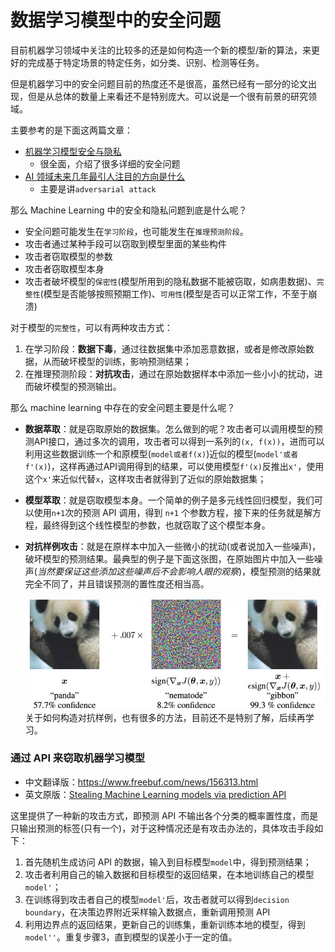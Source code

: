 # 数据学习模型中的安全问题

目前机器学习领域中关注的比较多的还是如何构造一个新的模型/新的算法，来更好的完成基于特定场景的特定任务，如分类、识别、检测等任务。

但是机器学习中的安全问题目前的热度还不是很高，虽然已经有一部分的论文出现，但是从总体的数量上来看还不是特别庞大。可以说是一个很有前景的研究领域。

主要参考的是下面这两篇文章：
* [机器学习模型安全与隐私](https://zhuanlan.zhihu.com/p/32719420)
    - 很全面，介绍了很多详细的安全问题
* [AI 领域未来几年最引人注目的方向是什么](https://weibo.com/ttarticle/p/show?id=2309404306246156056409#_0)
    - 主要是讲`adversarial attack`

那么 Machine Learning 中的安全和隐私问题到底是什么呢？
* 安全问题可能发生在`学习阶段`，也可能发生在`推理预测阶段`。
* 攻击者通过某种手段可以窃取到模型里面的某些构件
* 攻击者窃取模型的参数
* 攻击者窃取模型本身
* 攻击者破坏模型的`保密性`(模型所用到的隐私数据不能被窃取，如病患数据)、`完整性`(模型是否能够按照预期工作)、`可用性`(模型是否可以正常工作，不至于崩溃)

对于模型的`完整性`，可以有两种攻击方式：
1. 在学习阶段：**数据下毒**，通过往数据集中添加恶意数据，或者是修改原始数据，从而破坏模型的训练，影响预测结果；
2. 在推理预测阶段：**对抗攻击**，通过在原始数据样本中添加一些小小的扰动，进而破坏模型的预测输出。


那么 machine learning 中存在的安全问题主要是什么呢？
+ **数据萃取**：就是窃取原始的数据集。怎么做到的呢？攻击者可以调用模型的预测API接口，通过多次的调用，攻击者可以得到一系列的`(x, f(x))`，进而可以利用这些数据训练一个和原模型(`model或者f(x)`)近似的模型(`model'或者f'(x)`)，这样再通过API调用得到的结果，可以使用模型`f'(x)`反推出`x'`，使用这个`x'`来近似代替`x`，这样攻击者就得到了近似的原始数据集；
+ **模型萃取**：就是窃取模型本身。一个简单的例子是多元线性回归模型，我们可以使用`n+1`次的预测 API 调用，得到 `n+1` 个参数方程，接下来的任务就是解方程，最终得到这个线性模型的参数，也就窃取了这个模型本身。
+ **对抗样例攻击**：就是在原样本中加入一些微小的扰动(或者说加入一些噪声)，破坏模型的预测结果。最典型的例子是下面这张图，在原始图片中加入一些噪声(*当然要保证这些添加这些噪声后不会影响人眼的观察*)，模型预测的结果就完全不同了，并且错误预测的置性度还相当高。

    ![](imgs/panda.jpg)
    关于如何构造对抗样例，也有很多的方法，目前还不是特别了解，后续再学习。


### 通过 API 来窃取机器学习模型
* 中文翻译版：https://www.freebuf.com/news/156313.html
* 英文原版：[Stealing Machine Learning models via prediction API](http://www.usenix.org/sites/default/files/conference/protected-files/security16_slides_tramer.pdf)

这里提供了一种新的攻击方式，即预测 API 不输出各个分类的概率置性度，而是只输出预测的标签(只有一个)，对于这种情况还是有攻击办法的，具体攻击手段如下：

1. 首先随机生成访问 API 的数据，输入到目标模型`model`中，得到预测结果；
2. 攻击者利用自己的输入数据和目标模型的返回结果，在本地训练自己的模型`model'`；
 3. 在训练得到攻击者自己的模型`model'`后，攻击者就可以得到`decision boundary`，在决策边界附近采样输入数据点，重新调用预测 API 
 4. 利用边界点的返回结果，更新自己的训练集，重新训练本地的模型，得到`model''`。重复步骤3，直到模型的误差小于一定的值。


